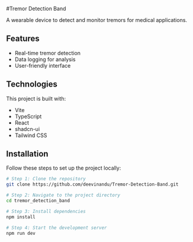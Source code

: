 #Tremor Detection Band

A wearable device to detect and monitor tremors for medical applications.

## Features
- Real-time tremor detection
- Data logging for analysis
- User-friendly interface

## Technologies
This project is built with:
- Vite
- TypeScript
- React
- shadcn-ui
- Tailwind CSS

## Installation
Follow these steps to set up the project locally:

```sh
# Step 1: Clone the repository
git clone https://github.com/deevinandu/Tremor-Detection-Band.git

# Step 2: Navigate to the project directory
cd tremor_detection_band

# Step 3: Install dependencies
npm install

# Step 4: Start the development server
npm run dev